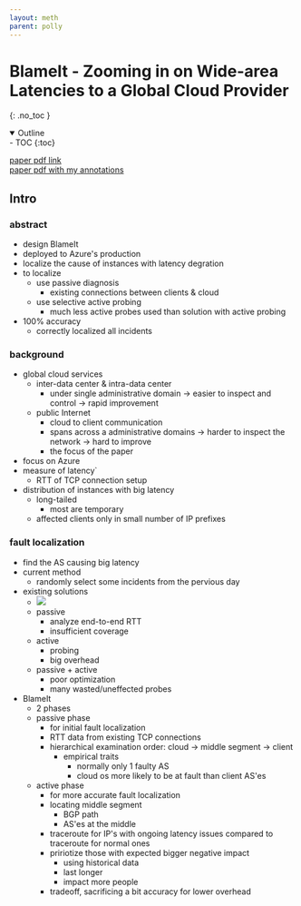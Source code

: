 ```yaml
---
layout: meth
parent: polly
---
```

# BlameIt - Zooming in on Wide-area Latencies to a Global Cloud Provider
{: .no_toc }

<details open markdown="block">
  <summary>
	Outline
  </summary>
- TOC
{:toc}
</details>

[paper pdf link](https://www.dropbox.com/s/ua0x7krj5tuirrk/2-blameit-sigcomm19.pdf)  
[paper pdf with my annotations](BlameIt%20-%20Zooming%20in%20on%20Wide-area%20Latencies%20to%20a%20Global%20Cloud%20Provider.pdf)

## Intro
### abstract
- design BlameIt
- deployed to Azure's production
- localize the cause of instances with latency degration
- to localize
	- use passive diagnosis
		- existing connections between clients & cloud
	- use selective active probing
		- much less active probes used than solution with active probing
- 100% accuracy
	- correctly localized all incidents

### background
- global cloud services
	- inter-data center & intra-data center
		- under single administrative domain -> easier to inspect and control -> rapid improvement
	- public Internet
		- cloud to client communication
		- spans across a administrative domains -> harder to inspect the network -> hard to improve
		- the focus of the paper
- focus on Azure
- measure of latency`
	- RTT of TCP connection setup
- distribution of instances with big latency
	- long-tailed
		- most are temporary
	- affected clients only in small number of IP prefixes

### fault localization
- find the AS causing big latency
- current method
	- randomly select some incidents from the pervious day
- existing solutions
	- ![](https://i.imgur.com/gk1UQ8z.png)
	- passive
		- analyze end-to-end RTT
		- insufficient coverage
	- active
		- probing
		- big overhead
	- passive + active
		- poor optimization
		- many wasted/uneffected probes
- BlameIt
	- 2 phases
	- passive phase
		- for initial fault localization
		- RTT data from existing TCP connections
		- hierarchical examination order: cloud -> middle segment -> client
			- empirical traits
				- normally only 1 faulty AS
				- cloud os more likely to be at fault than client AS'es
	- active phase
		- for more accurate fault localization
		- locating middle segment
			- BGP path
			- AS'es at the middle
		- traceroute for IP's with ongoing latency issues compared to traceroute for normal ones
		- pririotize those with expected bigger negative impact
			- using historical data
			- last longer
			- impact more people
		- tradeoff, sacrificing a bit accuracy for lower overhead
